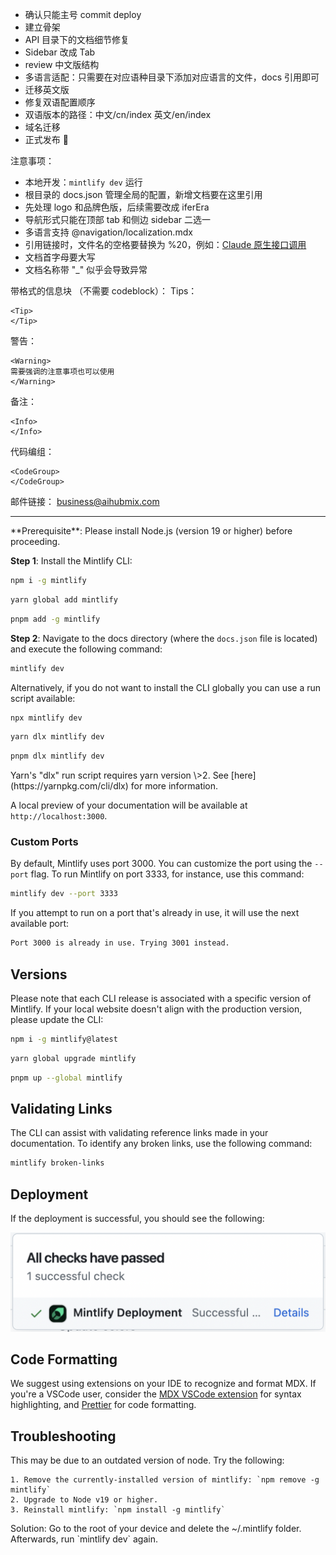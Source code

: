 - 确认只能主号 commit deploy
- 建立骨架
- API 目录下的文档细节修复
- Sidebar 改成 Tab
- review 中文版结构
- 多语言适配：只需要在对应语种目录下添加对应语言的文件，docs 引用即可
- 迁移英文版
- 修复双语配置顺序
- 双语版本的路径：中文/cn/index 英文/en/index
- 域名迁移
- 正式发布 🎉

注意事项：
- 本地开发：`mintlify dev` 运行
- 根目录的 docs.json 管理全局的配置，新增文档要在这里引用
- 先处理 logo 和品牌色版，后续需要改成 iferEra
- 导航形式只能在顶部 tab 和侧边 sidebar 二选一
- 多语言支持 @navigation/localization.mdx
- 引用链接时，文件名的空格要替换为 %20，例如：[Claude 原生接口调用](/api/Claude%20原生接口调用)
- 文档首字母要大写
- 文档名称带 "_" 似乎会导致异常
  
带格式的信息块 （不需要 codeblock）：
Tips：
```
<Tip>
</Tip>
```

警告：
```
<Warning>
需要强调的注意事项也可以使用
</Warning>
```

备注：
```
<Info>
</Info>
```

代码编组：
```
<CodeGroup>
</CodeGroup>
```

邮件链接：
[business@aihubmix.com](mailto:business@aihubmix.com)

---

<Info>
  **Prerequisite**: Please install Node.js (version 19 or higher) before proceeding.
</Info>

**Step 1**: Install the Mintlify CLI:

<CodeGroup>

```bash npm
npm i -g mintlify
```


```bash yarn
yarn global add mintlify
```


```bash pnpm
pnpm add -g mintlify
```

</CodeGroup>

**Step 2**: Navigate to the docs directory (where the `docs.json` file is located) and execute the following command:

```bash
mintlify dev
```

Alternatively, if you do not want to install the CLI globally you can use a run script available:

<CodeGroup>

```bash npm
npx mintlify dev
```


```bash yarn
yarn dlx mintlify dev
```


```bash pnpm
pnpm dlx mintlify dev
```

</CodeGroup>

<Warning>
  Yarn's "dlx" run script requires yarn version \>2. See [here](https://yarnpkg.com/cli/dlx) for more information.
</Warning>

A local preview of your documentation will be available at `http://localhost:3000`.

### Custom Ports

By default, Mintlify uses port 3000. You can customize the port using the `--port` flag. To run Mintlify on port 3333, for instance, use this command:

```bash
mintlify dev --port 3333
```

If you attempt to run on a port that's already in use, it will use the next available port:

```md
Port 3000 is already in use. Trying 3001 instead.
```

## Versions

Please note that each CLI release is associated with a specific version of Mintlify. If your local website doesn't align with the production version, please update the CLI:

<CodeGroup>

```bash npm
npm i -g mintlify@latest
```


```bash yarn
yarn global upgrade mintlify
```


```bash pnpm
pnpm up --global mintlify
```

</CodeGroup>

## Validating Links

The CLI can assist with validating reference links made in your documentation. To identify any broken links, use the following command:

```bash
mintlify broken-links
```

## Deployment

If the deployment is successful, you should see the following:

![You Did it](/images/deployment/checks-passed.png)

## Code Formatting

We suggest using extensions on your IDE to recognize and format MDX. If you're a VSCode user, consider the [MDX VSCode extension](https://marketplace.visualstudio.com/items?itemName=unifiedjs.vscode-mdx) for syntax highlighting, and [Prettier](https://marketplace.visualstudio.com/items?itemName=esbenp.prettier-vscode) for code formatting.

## Troubleshooting

<AccordionGroup>
  <Accordion title='Error: Could not load the "sharp" module using the darwin-arm64 runtime'>
    This may be due to an outdated version of node. Try the following:

    1. Remove the currently-installed version of mintlify: `npm remove -g mintlify`
    2. Upgrade to Node v19 or higher.
    3. Reinstall mintlify: `npm install -g mintlify`
  </Accordion>
  <Accordion title="Issue: Encountering an unknown error">
    Solution: Go to the root of your device and delete the ~/.mintlify folder. Afterwards, run `mintlify dev` again.
  </Accordion>
</AccordionGroup>
